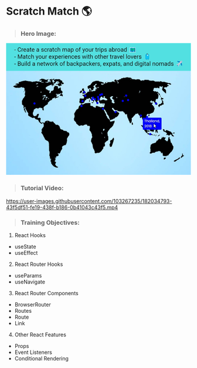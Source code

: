 # Scratch Match 🌎

> ### **Hero Image:**
![Hero Image](/src/img/Hero.jpg)
> ### **Tutorial Video:**
https://user-images.githubusercontent.com/103267235/182034793-43f5df51-fe19-438f-b186-0b41043c43f5.mp4
> ### **Training Objectives:**
1. React Hooks
- useState
- useEffect
2. React Router Hooks
- useParams
- useNavigate
3. React Router Components
- BrowserRouter
- Routes
- Route
- Link
4. Other React Features
- Props
- Event Listeners
- Conditional Rendering
